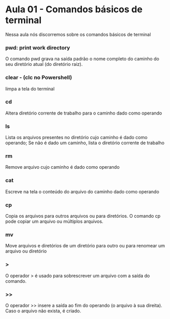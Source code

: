 # Aula 01 - Comandos básicos de terminal

Nessa aula nós discorremos sobre os comandos básicos de terminal

### pwd: print work directory
O comando pwd grava na saída padrão o nome completo do caminho do seu diretório atual (do diretório raiz).

### clear - (clc no Powershell)
limpa a tela do terminal

### cd
Altera diretório corrente de trabalho para o caminho dado como operando

### ls
Lista os arquivos presentes no diretório cujo caminho é dado como operando;
Se não é dado um caminho, lista o diretório corrente de trabalho

### rm
Remove arquivo cujo caminho é dado como operando

### cat
Escreve na tela o conteúdo do arquivo do caminho dado como operando

### cp
Copia os arquivos para outros arquivos ou para diretórios.
O comando cp pode copiar um arquivo ou múltiplos arquivos.

### mv
Move arquivos e diretórios de um diretório para outro ou para renomear um arquivo ou diretório

### > 
O operador > é usado para sobrescrever um arquivo com a saída do comando.

### >>
O operador >> insere a saída ao fim do operando (o arquivo à sua direita). Caso o arquivo não exista, é criado. 
